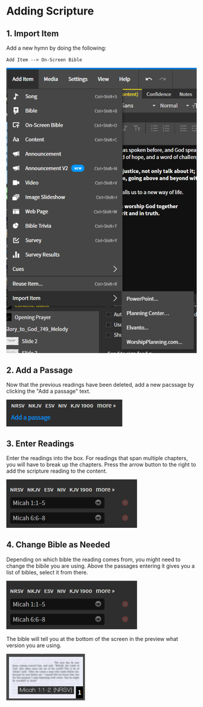 # Adding Scripture

## 1. Import Item
 Add a new hymn by doing the following:

  ```
  Add Item --> On-Screen Bible
  ```
  
 ![Sidebar](../assets/images/hymns/import_item.png)
 

## 2. Add a Passage
 Now that the previous readings have been deleted, add a new pacssage by clicking the "Add a passage" text. 

 ![Add Passage](../assets/images/scripture/add_passage.png)

## 3. Enter Readings
 Enter the readings into the box. For readings that span multiple chapters, you will have to break up the chapters. Press the arrow button to the right to add the scripture reading to the content.

 ![Arrow](../assets/images/scripture/delete.png)

## 4. Change Bible as Needed
 Depending on which bible the reading comes from, you might need to change the bibile you are using. Above the passages entering it gives you a list of bibles, select it from there.

 ![Bibles](../assets/images/scripture/delete.png)

 The bible will tell you at the bottom of the screen in the preview what version you are using. 

 ![Bible Version](../assets/images/scripture/bible_version.png)